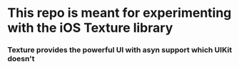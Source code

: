 # This repo is meant for experimenting with the iOS Texture library

### Texture provides the powerful UI with asyn support which UIKit doesn't
